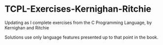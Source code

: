 # TCPL-Exercises-Kernighan-Ritchie
Updating as I complete exercises from the C Programming Language, by Kernighan and Ritchie

Solutions use only language features presented up to that point in the book.
